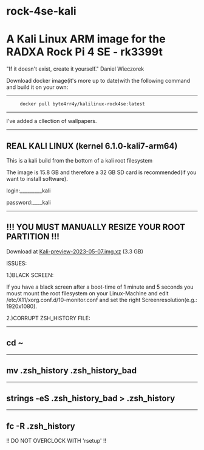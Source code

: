 # rock-4se-kali
# A Kali Linux ARM image for the RADXA Rock Pi 4 SE - rk3399t

"If it doesn't exist, create it yourself." Daniel Wieczorek


Download docker image(it's more up to date)with the following command and build it on your own:

-----------------------------------------------------------------------------------------------
         docker pull byte4rr4y/kalilinux-rock4se:latest
-----------------------------------------------------------------------------------------------

I've added a cllection of wallpapers.

----------------
REAL KALI LINUX         (kernel 6.1.0-kali7-arm64)
----------------

This is a kali build from the bottom of a kali root filesystem

The image is 15.8 GB and therefore a 32 GB SD card is recommended(if you want to install software). 


login:_________kali

password:____kali


-----------------------------------------------------
!!! YOU MUST MANUALLY RESIZE YOUR ROOT PARTITION !!!
-----------------------------------------------------

Download at <a href="https://drive.google.com/file/d/1ThpTQD_hTV_XHnc50TdDmaR5FZ2aM5Li/view?usp=sharing">Kali-preview-2023-05-07.img.xz</a> (3.3 GB)



ISSUES:

1.)BLACK SCREEN:

If you have a black screen after a boot-time of 1 minute and 5 seconds you moust mount the root filesystem on your Linux-Machine and edit /etc/X11/xorg.conf.d/10-monitor.conf and set the right Screenresolution(e.g.: 1920x1080).



2.)CORRUPT ZSH_HISTORY FILE:

-----------------------------------------------------
 cd ~
-----------------------------------------------------
-----------------------------------------------------
 mv .zsh_history .zsh_history_bad
-----------------------------------------------------
-----------------------------------------------------
 strings -eS .zsh_history_bad > .zsh_history
-----------------------------------------------------
-----------------------------------------------------
 fc -R .zsh_history
-----------------------------------------------------


!! DO NOT OVERCLOCK WITH 'rsetup' !!
